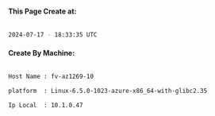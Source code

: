 
   
#### This Page Create at:

```bash

2024-07-17 - 18:33:35 UTC

```

#### Create By Machine:

```bash

Host Name : fv-az1269-10

platform  : Linux-6.5.0-1023-azure-x86_64-with-glibc2.35

Ip Local  : 10.1.0.47

```

